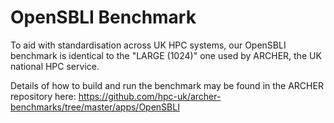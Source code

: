 # OpenSBLI Benchmark

To aid with standardisation across UK HPC systems, our OpenSBLI benchmark is identical to the "LARGE (1024)" one used by ARCHER, the UK national HPC service.

Details of how to build and run the benchmark may be found in the ARCHER repository here: https://github.com/hpc-uk/archer-benchmarks/tree/master/apps/OpenSBLI
